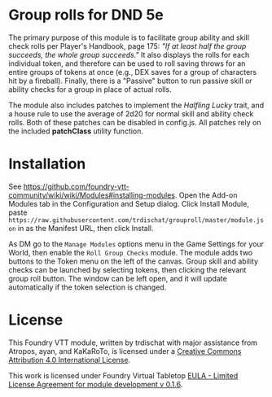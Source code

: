 # Group rolls for DND 5e
The primary purpose of this module is to facilitate group ability and skill check rolls per Player's Handbook, page 175: *"If at least half the group succeeds, the whole group succeeds."* It also displays the rolls for each individual token, and therefore can be used to roll saving throws for an entire groups of tokens at once (e.g., DEX saves for a group of characters hit by a fireball). Finally, there is a "Passive" button to run passive skill or ability checks for a group in place of actual rolls. 

The module also includes patches to implement the *Halfling Lucky* trait, and a house rule to use the average of 2d20 for normal skill and ability check rolls. Both of these patches can be disabled in config.js. All patches rely on the included **patchClass** utility function.

# Installation
See https://github.com/foundry-vtt-community/wiki/wiki/Modules#installing-modules. Open the Add-on Modules tab in the Configuration and Setup dialog. Click Install Module, paste `https://raw.githubusercontent.com/trdischat/grouproll/master/module.json` in as the Manifest URL, then click Install.

As DM go to the `Manage Modules` options menu in the Game Settings for your World, then enable the `Roll Group Checks` module. The module adds two buttons to the Token menu on the left of the canvas. Group skill and ability checks can be launched by selecting tokens, then clicking the relevant group roll button. The window can be left open, and it will update automatically if the token selection is changed.

# License
This Foundry VTT module, written by trdischat with major assistance from Atropos, ayan, and KaKaRoTo, is licensed under a [Creative Commons Attribution 4.0 International License](http://creativecommons.org/licenses/by/4.0/).

This work is licensed under Foundry Virtual Tabletop [EULA - Limited License Agreement for module development v 0.1.6](http://foundryvtt.com/pages/license.html).
